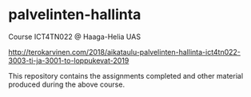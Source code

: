 # palvelinten-hallinta
Course ICT4TN022 @ Haaga-Helia UAS

http://terokarvinen.com/2018/aikataulu-palvelinten-hallinta-ict4tn022-3003-ti-ja-3001-to-loppukevat-2019

This repository contains the assignments completed and other material produced during the above course. 

